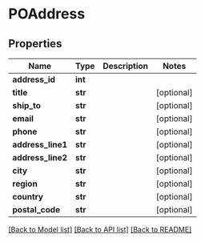 # POAddress

## Properties
Name | Type | Description | Notes
------------ | ------------- | ------------- | -------------
**address_id** | **int** |  | 
**title** | **str** |  | [optional] 
**ship_to** | **str** |  | [optional] 
**email** | **str** |  | [optional] 
**phone** | **str** |  | [optional] 
**address_line1** | **str** |  | [optional] 
**address_line2** | **str** |  | [optional] 
**city** | **str** |  | [optional] 
**region** | **str** |  | [optional] 
**country** | **str** |  | [optional] 
**postal_code** | **str** |  | [optional] 

[[Back to Model list]](../README.md#documentation-for-models) [[Back to API list]](../README.md#documentation-for-api-endpoints) [[Back to README]](../README.md)


